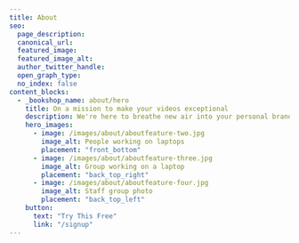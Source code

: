 ```yaml
---
title: About
seo:
  page_description:
  canonical_url:
  featured_image:
  featured_image_alt:
  author_twitter_handle:
  open_graph_type:
  no_index: false
content_blocks:
  - _bookshop_name: about/hero
    title: On a mission to make your videos exceptional
    description: We're here to breathe new air into your personal branding and help grow your business.
    hero_images:
      - image: /images/about/aboutfeature-two.jpg
        image_alt: People working on laptops
        placement: "front_bottom"
      - image: /images/about/aboutfeature-three.jpg
        image_alt: Group working on a laptop
        placement: "back_top_right"
      - image: /images/about/aboutfeature-four.jpg
        image_alt: Staff group photo
        placement: "back_top_left"
    button:
      text: "Try This Free"
      link: "/signup"
---
```

